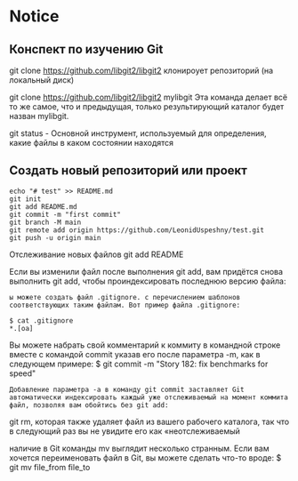 # Notice
## Конспект по изучению Git

git clone https://github.com/libgit2/libgit2 клонироует репозиторий (на локальный диск)

 git clone https://github.com/libgit2/libgit2 mylibgit
Эта команда делает всё то же самое, что и предыдущая, только результирующий каталог будет назван mylibgit.

git status - Основной инструмент, используемый для определения, какие файлы в каком состоянии находятся 


## Создать новый репозиторий или проект

```
echo "# test" >> README.md
git init
git add README.md
git commit -m "first commit"
git branch -M main
git remote add origin https://github.com/LeonidUspeshny/test.git
git push -u origin main
```

Отслеживание новых файлов git add README

Если вы изменили файл после выполнения git add, вам придётся снова выполнить git add, чтобы проиндексировать последнюю версию файла:

```
ы можете создать файл .gitignore. с перечислением шаблонов соответствующих таким файлам. Вот пример файла .gitignore:

$ cat .gitignore
*.[oa]
```

Вы можете набрать свой комментарий к коммиту в командной строке вместе с командой commit указав его после параметра -m, как в следующем примере:
$ git commit -m "Story 182: fix benchmarks for speed"

```
Добавление параметра -a в команду git commit заставляет Git автоматически индексировать каждый уже отслеживаемый на момент коммита файл, позволяя вам обойтись без git add:
```

git rm, которая также удаляет файл из вашего рабочего каталога, так что в следующий раз вы не увидите его как «неотслеживаемый

наличие в Git команды mv выглядит несколько странным. Если вам хочется переименовать файл в Git, вы можете сделать что-то вроде:
$ git mv file_from file_to

